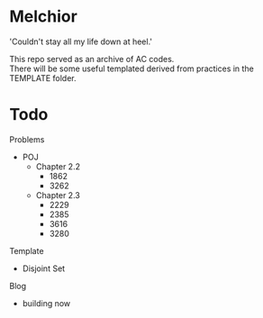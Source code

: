 # Melchior
'Couldn't stay all my life down at heel.'

This repo served as an archive of AC codes.  
There will be some useful templated derived from practices in the TEMPLATE folder.

# Todo
Problems
- POJ
  - Chapter 2.2
    - 1862
    - 3262
  - Chapter 2.3
    - 2229
    - 2385
    - 3616
    - 3280

Template  
- Disjoint Set

Blog
- building now